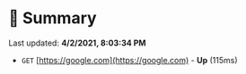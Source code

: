 # 📖 Summary
Last updated: **4/2/2021, 8:03:34 PM**

- `GET` [https://google.com](https://google.com) - **Up** (115ms)
